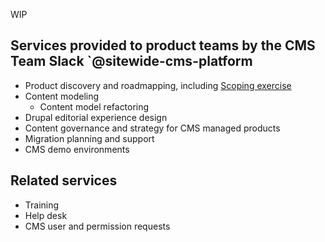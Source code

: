 WIP

## Services provided to product teams by the CMS Team Slack `@sitewide-cms-platform
 * Product discovery and roadmapping, including [Scoping exercise](cms-scoping-exercise.md)
 * Content modeling
   * Content model refactoring
 * Drupal editorial experience design
 * Content governance and strategy for CMS managed products
 * Migration planning and support
 * CMS demo environments

## Related services 
* Training
* Help desk 
* CMS user and permission requests
